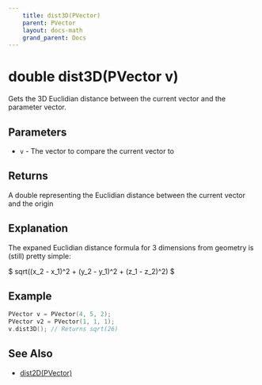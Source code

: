 ```yaml
---
    title: dist3D(PVector)
    parent: PVector
    layout: docs-math
    grand_parent: Docs
---
```

# double dist3D(PVector v)
Gets the 3D Euclidian distance between the current vector and the parameter vector.

## Parameters
- `v` - The vector to compare the current vector to

## Returns
A double representing the Euclidian distance between the current vector and the origin

## Explanation

The expaned Euclidian distance formula for 3 dimensions from geometry is (still) pretty simple:

$ sqrt((x_2 - x_1)^2 + (y_2 - y_1)^2 + (z_1 - z_2)^2) $

## Example
```cpp
PVector v = PVector(4, 5, 2);
PVector v2 = PVector(1, 1, 1);
v.dist3D(); // Returns sqrt(26)
```

## See Also
- [dist2D(PVector)](dist2D_PVector)